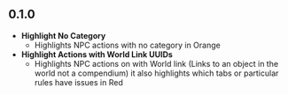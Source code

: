 ## 0.1.0

- **Highlight No Category**
  - Highlights NPC actions with no category in Orange
- **Highlight Actions with World Link UUIDs**
  - Highlights NPC actions on with World link (Links to an object in the world not a compendium) it also highlights which tabs or particular rules have issues in Red